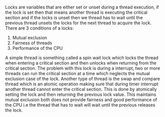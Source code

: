 Locks are variables that are either set or unset during a thread execution, if the lock is set then that means another thread is executing the critical section and if the locks is unset then we thread has to wait until the previous thread unsets the locks for the next thread to acquire the lock.
There are 3 conditions of a locks:
1. Mutual exclusion
2. Fairness of threads
3. Performance of the CPU

A simple thread is something called a spin wait lock which locks the thread when entering a critical section and then unlocks when returning from the critical section. The problem with this lock is during a interrupt, two or more threads can run the critical section at a time which neglects the mutual exclusion case of the lock. 
Another type of thread is the swap and compare thread which is an atomic operation making sure that during timer interrupt another thread cannot enter the critical section. This is done by atomically setting the lock and then returning the previous lock value. This maintains mutual exclusion both does not provide fairness and good performance of the CPU i.e the thread that has to wait will wait until the previous releases the lock.